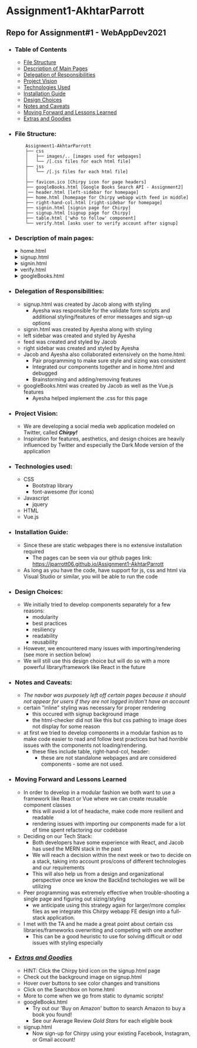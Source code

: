 # Assignment1-AkhtarParrott
## Repo for Assignment#1 - WebAppDev2021

- ### Table of Contents
  - [File Structure](./README.md#file-structure)
  - [Description of Main Pages](./README.md#description-of-main-pages)
  - [Delegation of Responsibilities](./README.md#delegation-of-responsibilities)
  - [Project Vision](./README.md#project-vision)
  - [Technologies Used](./README.md#technologies-used)
  - [Installation Guide](./README.md#installation-guide)
  - [Design Choices](./README.md#design-choices)
  - [Notes and Caveats](./README.md#notes-and-caveats)
  - [Moving Forward and Lessons Learned](./README.md#moving-forward-and-lessons-learned)
  - [Extras and Goodies](./README.md#extras-and-goodies)


- ### File Structure:
    ```
        Assignment1-AkhtarParrott
        ├── css
        │   ├── images/.. [images used for webpages]
        │   └── /[.css files for each html file]
        ├── jss
        │   └── /[.js files for each html file]
        │   
        ├── favicon.ico [Chirpy icon for page headers]
        ├── googleBooks.html [Google Books Search API - Assignment2]
        │── header.html [left-sidebar for homepage]
        ├── home.html [homepage for Chirpy webapp with feed in middle]
        ├── right-hand-col.html [right-sidebar for homepage]
        ├── signin.html [signin page for Chirpy]
        ├── signup.html [signup page for Chirpy]
        ├── table.html ['who to follow' component]
        └── verify.html [asks user to verify account after signup]
    ```
- ### Description of main pages:
  <details>
  <summary>home.html </summary>

      This is the homepage the user will see once logged into the Chirpy webapp (our version of Twitter).
      Its basic structure is as follows:
  
  <details><summary>home.html: left-sidebar</summary>
  <ul>
  <li>(Home)</li>
  <li>(#Explore)</li>
  <li>(Notifications)</li>
  <li>(Messages)</li>
  <li>(Bookmarks)</li>
  <li>(Profile)</li>
  <li>(Settings)</li>
  <li>(Chirp)</li>
  </ul> 
  </details>

  <details><summary>home.html: feed</summary>
    <ul>
    <li>(Home header)</li>
    <li>(ChirpBox)</li>
    <li>(Feed which contains mockdata of Chirpy posts)</li>
    </ul>
  </details>

  <details><summary>home.html: right-sidebar</summary>
  <ul>
    <li>(Search box)</li>
    <li>(News)</li>
    <li>(Who to Follow/Trending)</li>
  </ul>
  </details>
  </details>

  <details><summary>signup.html</summary>

      Signup Page for Chirpy - all requirements met as specified for Assignment#1.
      We did not add the left-navbar for signup.html because that should only be accessed by a logged in user.

      We have also implemented extensive error-handling of user input for fields before the signup form is validated.
      Changes include:
      - Passwords must match
      - Passwords must contain at least one lower-case letter, upper-case letter, and digit
      - Input fields (text and email) must not contain invalid characters: &,<,>,#,`," or ~
      - NOTE: We decided it didn't make sense to limit char selection for input fields such as password fields and the Bio field because 1) We encourage our users to make the strongest and most secure passwords possible, 2) We will be sanitizing inputs/outputs to protect ourselves and users against common cybersecurity breaches 3) For the Bio field, we want our users to be able to express themselves with as many obnoxious '###'s as they want!(#userexperience)
  </details>

  <details><summary>signin.html</summary>

      Signin Page for Chirpy - all requirements met as specified for Assignment#1.
      We did not add the left-navbar for signin.html because that should only be accessed by a logged in user.
  </details>

  <details><summary>verify.html</summary>

      Verify Page for Chirpy - user must verify account after signup with 5-digit code
  </details>

  <details><summary>googleBooks.html</summary>

      Google Books Search API page implemented for Assignment2.
      Features include:
      - Fully-functional search of all books Google API provides
      - Functional reset button which resets query
      - Pagination of results that are handled by the (Prev)/(Next) buttons
      - Authors displays correctly (not as an array)
      - Null values are not displayed - minimum information needed to display a book is a title
      - Additional book info such as Pages and Average Review
      - Hyperlink via button to buy each book on www.amazon.com

  </details>

- ### Delegation of Responsibilities:
  - signup.html was created by Jacob along with styling
    - Ayesha was responsible for the validate form scripts and additional styling/features of error messages and sign-up options
  - signin.html was created by Ayesha along with styling
  - left sidebar was created and styled by Ayesha
  - feed was created and styled by Jacob
  - right sidebar was created and styled by Ayesha
  - Jacob and Ayesha also collaborated extensively on the home.html:
    - Pair programming to make sure style and sizing was consistent
    - Integrated our components together and in home.html and debugged
    - Brainstorming and adding/removing features
  - googleBooks.html was created by Jacob as well as the Vue.js features
    - Ayesha helped implement the .css for this page

- ### Project Vision:
  - We are developing a social media web application modeled on Twitter, called <b><i>Chirpy!</i></b>
  - Inspiration for features, aesthetics, and design choices are heavily influenced by Twitter and especially the Dark Mode version of the application

- ### Technologies used:
  - CSS
    - Bootstrap library
    - font-awesome (for icons)
  - Javascript
    - jquery
  - HTML
  - Vue.js

- ### Installation Guide:
  - Since these are static webpages there is no extensive installation required
    - The pages can be seen via our github pages link: https://jparrott06.github.io/Assignment1-AkhtarParrott
  - As long as you have the code, have support for js, css and html via Visual Studio or similar, you will be able to run the code

- ### Design Choices:
  - We initially tried to develop components separately for a few reasons:
    - modularity
    - best practices
    - resiliency
    - readability
    - reusability
  - However, we encountered many issues with importing/rendering (see more in section below)
  - We will still use this design choice but will do so with a more powerful library/framework like React in the future

- ### Notes and Caveats:
  - <i>The navbar was purposely left off certain pages because it should not appear for users if they are not logged in/don't have an account</i>
  - certain "inline" styling was necessary for proper rendering
    - this occured with signup background image
    - the html-checker did not like this but css pathing to image does not display for some reason
  - at first we tried to develop components in a modular fashion as to make code easier to read and follow best practices but had <i>horrible</i> issues with the components not loading/rendering.
    - these files include table, right-hand-col, header:
      - these are not standalone webpages and are considered components - some are not used.
- ### Moving Forward and Lessons Learned
  - In order to develop in a modular fashion we both want to use a framework like React or Vue where we can create reusable component classes
    - this will avoid a lot of headache, make code more resilient and readable
    - rendering issues with importing our components made for a lot of time spent refactoring our codebase
  - Deciding on our Tech Stack:
    - Both developers have some experience with React, and Jacob has used the MERN stack in the past
    - We will reach a decision within the next week or two to decide on a stack, taking into account pros/cons of different technologies and our requirements
    - This will also help us from a design and organizational perspective once we know the BackEnd techologies we will be utilizing
  - Peer programming was extremely effective when trouble-shooting a single page and figuring out sizing/styling
    - we anticipate using this strategy again for larger/more complex files as we integrate this Chirpy webapp FE design into a full-stack application.
  - I met with the TA and he made a great point about certain css libraries/frameworks overwriting and competing with one another
    - This can be a good heuristic to use for solving difficult or odd issues with styling especially

- ### <b><i><u>Extras and Goodies</u></i></b>
  - HINT: Click the Chirpy bird icon on the signup.html page
  - Check out the background image on signup.html
  - Hover over buttons to see color changes and transitions
  - Click on the Searchbox on home.html
  - More to come when we go from static to dynamic scripts!
  - googleBooks.html
    - Try out our 'Buy on Amazon' button to search Amazon to buy a book you found!
    - See our Average Review <i>Gold Stars</i> for each eligible book
  - signup.html
    - Now sign-up for Chirpy using your existing Facebook, Instagram, or Gmail account!